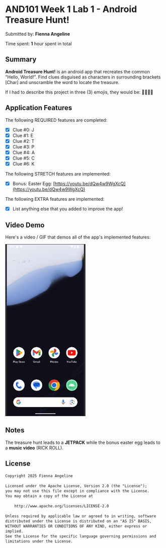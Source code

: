 <!-- (This is a comment) INSTRUCTIONS: Go through this page and fill out any **bolded** entries with their correct values.-->

# AND101 Week 1 Lab 1 - Android Treasure Hunt!

Submitted by: **Fienna Angeline**

Time spent: **1** hour spent in total

## Summary

**Android Treasure Hunt!** is an android app that recreates the common "Hello, World!". Find clues disguised as characters in surrounding brackets [Char] and unscramble the word to locate the treasure.

If I had to describe this project in three (3) emojis, they would be: **🏴‍☠️👾📱**

## Application Features

<!-- (This is a comment) Please be sure to change the [ ] to [x] for any features you completed.  If a feature is not checked [x], you might miss the points for that item! -->

The following REQUIRED features are completed:

- [x] Clue #0: J
- [x] Clue #1: E
- [x] Clue #2: T
- [x] Clue #3: P
- [x] Clue #4: A
- [x] Clue #5: C
- [x] Clue #6: K

The following STRETCH features are implemented:

- [x] Bonus: Easter Egg: [https://youtu.be/dQw4w9WgXcQ](https://youtu.be/dQw4w9WgXcQ)

The following EXTRA features are implemented:

- [x] List anything else that you added to improve the app!

## Video Demo

Here's a video / GIF that demos all of the app's implemented features:

![Simply a Hello world](Lab1.gif)
<!-- Recommended tools:
- [Kap](https://getkap.co/) for macOS
- [ScreenToGif](https://www.screentogif.com/) for Windows
- [peek](https://github.com/phw/peek) for Linux. -->

## Notes

The treasure hunt leads to a **JETPACK** while the bonus easter egg leads to a **music video** (RICK ROLL).

## License

    Copyright 2025 Fienna Angeline
    
    Licensed under the Apache License, Version 2.0 (the "License");
    you may not use this file except in compliance with the License.
    You may obtain a copy of the License at
    
        http://www.apache.org/licenses/LICENSE-2.0
    
    Unless required by applicable law or agreed to in writing, software
    distributed under the License is distributed on an "AS IS" BASIS,
    WITHOUT WARRANTIES OR CONDITIONS OF ANY KIND, either express or implied.
    See the License for the specific language governing permissions and
    limitations under the License.
